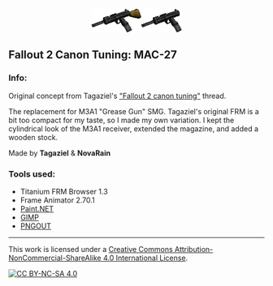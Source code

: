 <p align="center"><img src="/_pics/mac27_set.png" alt="MAC-27"/></p>

## Fallout 2 Canon Tuning: MAC-27

### Info:
Original concept from Tagaziel's ["Fallout 2 canon tuning"](https://www.nma-fallout.com/threads/fallout-2-canon-tuning.174627/) thread.

The replacement for M3A1 "Grease Gun" SMG. Tagaziel's original FRM is a bit too compact for my taste, so I made my own variation. I kept the cylindrical look of the M3A1 receiver, extended the magazine, and added a wooden stock.

Made by **Tagaziel** & **NovaRain**

### Tools used:
* Titanium FRM Browser 1.3
* Frame Animator 2.70.1
* [Paint.NET](https://www.getpaint.net)
* [GIMP](https://www.gimp.org)
* [PNGOUT](http://advsys.net/ken/utils.htm)

--------------------------------------------------------------------------------
This work is licensed under a [Creative Commons Attribution-NonCommercial-ShareAlike 4.0 International License][cc-by-nc-sa].

[![CC BY-NC-SA 4.0][cc-by-nc-sa-image]][cc-by-nc-sa]

[cc-by-nc-sa]: http://creativecommons.org/licenses/by-nc-sa/4.0/
[cc-by-nc-sa-image]: https://licensebuttons.net/l/by-nc-sa/4.0/88x31.png
